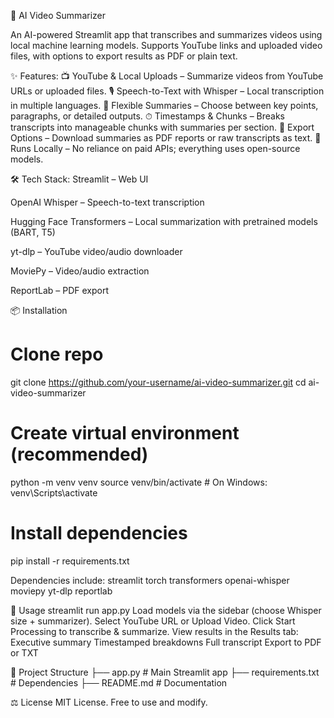 🎥 AI Video Summarizer

An AI-powered Streamlit app that transcribes and summarizes videos using local machine learning models.
Supports YouTube links and uploaded video files, with options to export results as PDF or plain text.

✨ Features:
📺 YouTube & Local Uploads – Summarize videos from YouTube URLs or uploaded files.
🎙 Speech-to-Text with Whisper – Local transcription in multiple languages.
📝 Flexible Summaries – Choose between key points, paragraphs, or detailed outputs.
⏱ Timestamps & Chunks – Breaks transcripts into manageable chunks with summaries per section.
📄 Export Options – Download summaries as PDF reports or raw transcripts as text.
🚀 Runs Locally – No reliance on paid APIs; everything uses open-source models.

🛠 Tech Stack:
Streamlit
 – Web UI

OpenAI Whisper
 – Speech-to-text transcription

Hugging Face Transformers
 – Local summarization with pretrained models (BART, T5)

yt-dlp
 – YouTube video/audio downloader

MoviePy
 – Video/audio extraction

ReportLab
 – PDF export

📦 Installation
# Clone repo
git clone https://github.com/your-username/ai-video-summarizer.git
cd ai-video-summarizer

# Create virtual environment (recommended)
python -m venv venv
source venv/bin/activate   # On Windows: venv\Scripts\activate

# Install dependencies
pip install -r requirements.txt


Dependencies include:
streamlit torch transformers openai-whisper moviepy yt-dlp reportlab

🚀 Usage
streamlit run app.py
Load models via the sidebar (choose Whisper size + summarizer).
Select YouTube URL or Upload Video.
Click Start Processing to transcribe & summarize.
View results in the Results tab:
Executive summary
Timestamped breakdowns
Full transcript
Export to PDF or TXT

📂 Project Structure
├── app.py                 # Main Streamlit app
├── requirements.txt       # Dependencies
├── README.md              # Documentation

⚖️ License
MIT License. Free to use and modify.